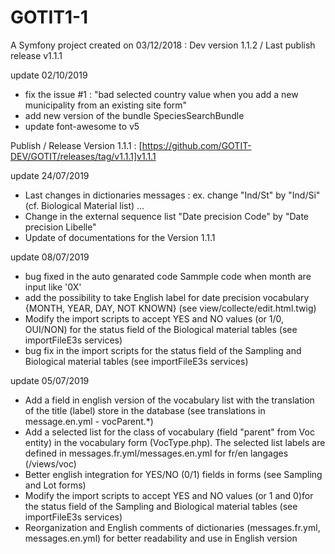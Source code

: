 GOTIT1-1
=======
A Symfony project created on 03/12/2018 : Dev version 1.1.2 / Last publish release  v1.1.1

update 02/10/2019
- fix the issue #1 : "bad selected country value when you add a new municipality from an existing site form"
- add new version of the bundle SpeciesSearchBundle
- update font-awesome to v5


Publish / Release Version 1.1.1 : [https://github.com/GOTIT-DEV/GOTIT/releases/tag/v1.1.1]v1.1.1

update 24/07/2019 
- Last changes in dictionaries messages : ex. change  "Ind/St" by "Ind/Si" (cf. Biological Material list) ...
- Change in the external sequence list "Date precision Code" by "Date precision Libelle"
- Update of documentations for the Version 1.1.1

update 08/07/2019 
- bug fixed in the auto genarated code Sammple code when month are input like '0X' 
- add the possibility to take English label for date precision vocabulary {MONTH, YEAR, DAY, NOT KNOWN} (see view/collecte/edit.html.twig)
- Modify the import scripts to accept YES and NO values (or 1/0, OUI/NON)  ​for the status field of the Biological material tables (see importFileE3s services)
- bug fix in the import scripts ​for the status field of the Sampling and Biological material tables (see importFileE3s services)

update 05/07/2019 

- Add a field in english version of the vocabulary list with the translation of the title (label) store in the database (see translations in message.en.yml - vocParent.*)
- Add a selected list for the class of vocabulary (field "parent" from Voc entity) in the vocabulary form (VocType.php). The selected list labels are defined in messages.fr.yml/messages.en.yml for fr/en langages (/views/voc)
- Better english integration for YES/NO (0/1) fields in forms (see Sampling and Lot forms) 
- Modify the import scripts to accept YES and NO values (or 1 and 0)  ​for the status field of the Sampling and Biological material tables (see importFileE3s services)
- Reorganization and English comments of dictionaries (messages.fr.yml, messages.en.yml) for better readability and use in English version
